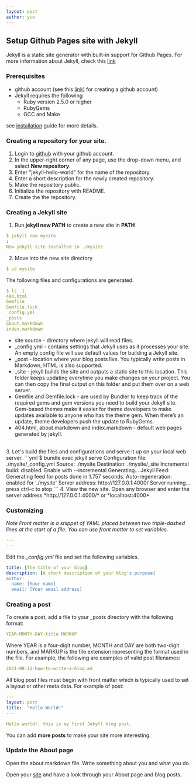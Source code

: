 ```yaml
---
layout: post
author: yco
---
```


## Setup Github Pages site with Jekyll
Jekyll is a static site generator with built-in support for Github Pages. For more information about Jekyll, check this [link](https://jekyllrb.com)

### Prerequisites
* github account (see this [link)](https://docs.github.com/en/get-started/signing-up-for-github/signing-up-for-a-new-github-account) for creating a github account)
* Jekyll requires the following 
    - Ruby version 2.5.0 or higher
    - RubyGems
    - GCC and Make

see [installation](https://jekyllrb.com/docs/installation/#requirements) guide for more details.

### Creating a repository for your site.
1. Login to [github](https://github.com/login) with your github account.
2. In the upper-right corner of any page, use the  drop-down menu, and select **New repository**.
3. Enter "jekyll-hello-world" for the name of the repository.
4. Enter a short description for the newly created repository.
5. Make the repository public.
6. Initialize the repository with README.
7. Create the the repository.

### Creating a Jekyll site 
1. Run **jekyll new PATH** to create a new site in **PATH**
```yml
$ jekyll new mysite
:
New jekyll site installed in ./mysite
```
2. Move into the new site directory
```yml
$ cd mysite
```
The following files and configurations are generated.
```yml
$ ls -1
404.html
Gemfile
Gemfile.lock
_config.yml
_posts
about.markdown
index.markdown
```
- site source - directory where jekyll will read files.<br  />
- _config.yml - contains settings that Jekyll uses as it processes your site. An empty config file will use default values for building a Jekyll site.<br  />
- _post - location where your blog posts live. You typically write posts in Markdown, HTML is also supported.<br  />
- _site - jekyll builds the site and outputs a static site to this location. This folder keeps updating everytime you make changes on your project. You can then copy the final output on this folder and put them over on a web server.<br  />
- Gemfile and Gemfile.lock - are used by Bundler to keep track of the required gems and gem versions you need to build your Jekyll site. Gem-based themes make it easier for theme developers to make updates available to anyone who has the theme gem. When there’s an update, theme developers push the update to RubyGems.<br  />
- 404.html, about.markdown and index.markdown - default web pages generated by jekyll.<br  />
<br  />
3. Let's build the files and configurations and serve it up on your local web server.
```yml
$ bundle exec jekyll serve
Configuration file: ./mysite/_config.yml
            Source: ./mysite
       Destination: ./mysite/_site
 Incremental build: disabled. Enable with --incremental
      Generating... 
       Jekyll Feed: Generating feed for posts
                    done in 1.757 seconds.
 Auto-regeneration: enabled for './mysite'
    Server address: http://127.0.0.1:4000/
  Server running... press ctrl-c to stop
```
4. View the new site. Open any browser and enter the server address *http://127.0.0.1:4000/* or *localhost:4000*

### Customizing
*Note Front matter is a snippet of YAML placed between two triple-dashed lines at the start of a file. You can use front matter to set variables.*
```yml
---
---
```

Edit the *_config.yml* file and set the following variables.
```yml
title: [The title of your blog]
description: [A short description of your blog's purpose]
author:
  name: [Your name]
  email: [Your email address]
```

### Creating a post
To create a post, add a file to your _posts directory with the following format:
```yml
YEAR-MONTH-DAY-title.MARKUP
```
Where YEAR is a four-digit number, MONTH and DAY are both two-digit numbers, and MARKUP is the file extension representing the format used in the file. For example, the following are examples of valid post filenames:
```yml
2021-08-12-how-to-write-a-blog.md
```

All blog post files must begin with front matter which is typically used to set a layout or other meta data. For example of post:
```yml
---
layout: post
title:  "Hello World!"
---

Hello world!, this is my first Jekyll blog post.
```

You can add **more posts** to make your site more interesting.

### Update the About page
Open the about.markdown file. Write something about you and what you do.

Open your [site](http://localhost:4000) and have a look through your About page and blog posts.













